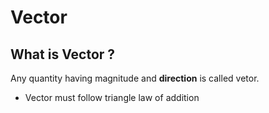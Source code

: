 # Vector
## What is Vector ?
Any quantity having magnitude and **direction** is called vetor.
- Vector must follow triangle law of addition

